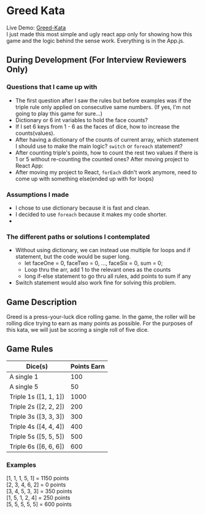 # Greed Kata
Live Demo: [Greed-Kata](https://lewisyl.github.io/greed-kata/)\
I just made this most simple and ugly react app only for showing how this game and the logic behind the sense work. Everything is in the App.js.

## During Development (For Interview Reviewers Only)

### Questions that I came up with
- The first question after I saw the rules but before examples was if the triple rule only applied on consecutive same numbers. (If yes, I'm not going to play this game for sure...)
- Dictionary or 6 int variables to hold the face counts?
- If I set 6 keys from 1 - 6 as the faces of dice, how to increase the counts(values).
- After having a dictionary of the counts of current array, which statement I should use to make the main logic? `switch` or `foreach` statement?
- After counting triple's points, how to count the rest two values if there is 1 or 5 without re-counting the counted ones?
After moving project to React App:
- After moving my project to React, `forEach` didn't work anymore, need to come up with something else(ended up with for loops)

### Assumptions I made
- I chose to use dictionary because it is fast and clean.
- I decided to use `foreach` because it makes my code shorter.
- 


### The different paths or solutions I contemplated
- Without using dictionary, we can instead use multiple for loops and if statement, but the code would be super long. 
    - let faceOne = 0, faceTwo = 0, ..., faceSix = 0, sum = 0;
    - Loop thru the arr, add 1 to the relevant ones as the counts
    - long if-else statement to go thru all rules, add points to sum if any
- Switch statement would also work fine for solving this problem.

## Game Description

Greed is a press-your-luck dice rolling game. In the game, the roller will be rolling dice trying to earn as many points as possible. For the purposes of this kata, we will just be scoring a single roll of five dice.

## Game Rules

Dice(s)                 | Points Earn
----------------------- | -----------
A single 1              | 100
A single 5              | 50
Triple 1s (\[1, 1, 1\]) | 1000
Triple 2s (\[2, 2, 2\]) | 200
Triple 3s (\[3, 3, 3\]) | 300
Triple 4s (\[4, 4, 4\]) | 400
Triple 5s (\[5, 5, 5\]) | 500
Triple 6s (\[6, 6, 6\]) | 600

### Examples

\[1, 1, 1, 5, 1\] = 1150 points\
\[2, 3, 4, 6, 2\] = 0 points\
\[3, 4, 5, 3, 3\] = 350 points\
\[1, 5, 1, 2, 4\] = 250 points\
\[5, 5, 5, 5, 5\] = 600 points